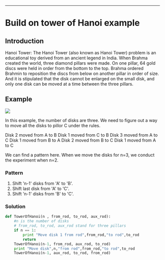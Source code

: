 <!--title={Using the Stack}-->

<!--badges={Algorithms:5,Python:5}-->

<!--concepts={Stack Manipulation}-->

---

# Build on tower of Hanoi example

## Introduction

Hanoi Tower: The Hanoi Tower (also known as Hanoi Tower) problem is an educational toy derived from an ancient legend in India. When Brahma created the world, three diamond pillars were made. On one pillar, 64 gold discs were held in order from the bottom to the top. Brahma ordered Brahmin to reposition the discs from below on another pillar in order of size. And it is stipulated that the disk cannot be enlarged on the small disk, and only one disk can be moved at a time between the three pillars.



## Example

![](https://media.geeksforgeeks.org/wp-content/uploads/tower-of-hanoi.png)



In this example, the number of disks are three. We need to figure out a way to move all the disks to pillor C under the rules. 

Disk 2 moved from A to B
Disk 1 moved from C to B
Disk 3 moved from A to C
Disk 1 moved from B to A
Disk 2 moved from B to C
Disk 1 moved from A to C



We can find a pattern here. When we move the disks for n=3, we conduct the experiment when n=2.

### Pattern

1. Shift 'n-1' disks from 'A' to 'B'.
2. Shift last disk from 'A' to 'C'.
3. Shift 'n-1' disks from 'B' to 'C'.



### Solution

```python
def TowerOfHanoi(n , from_rod, to_rod, aux_rod):
	#n is the number of disks
	# from_rod, to_rod, aux_rod stand for three pillars
    if n == 1: 
        print "Move disk 1 from rod",from_rod,"to rod",to_rod 
        return
    TowerOfHanoi(n-1, from_rod, aux_rod, to_rod) 
    print "Move disk",n,"from rod",from_rod,"to rod",to_rod 
    TowerOfHanoi(n-1, aux_rod, to_rod, from_rod) 
```